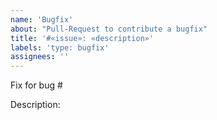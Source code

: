 ```yaml
---
name: 'Bugfix'
about: "Pull-Request to contribute a bugfix"
title: '#«issue»: «description»'
labels: 'type: bugfix'
assignees: ''
---
```


Fix for bug #

Description:

